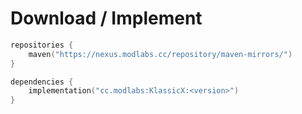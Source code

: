
# Download / Implement

```kt
repositories {
    maven("https://nexus.modlabs.cc/repository/maven-mirrors/")
}

dependencies {
    implementation("cc.modlabs:KlassicX:<version>")
}

```
